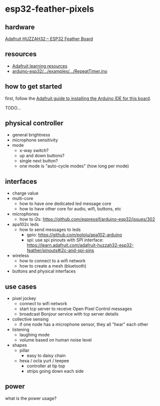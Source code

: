 # esp32-feather-pixels

## hardware

[Adafruit HUZZAH32 – ESP32 Feather Board](https://www.adafruit.com/product/3405)

## resources

- [Adafruit learning resources](https://learn.adafruit.com/adafruit-huzzah32-esp32-feather)
- [arduino-esp32/.../examples/.../RepeatTimer.ino](https://github.com/espressif/arduino-esp32/blob/master/libraries/ESP32/examples/Timer/RepeatTimer/RepeatTimer.ino)

## how to get started

first, follow the [Adafruit guide to installing the Arduino IDE for this board](https://learn.adafruit.com/adafruit-huzzah32-esp32-feather/using-with-arduino-ide).

TODO...

## physical controller

- general brightness
- microphone sensitivity
- mode
  - x-way switch?
  - up and down buttons?
  - single next button?
  - one mode is "auto-cycle modes" (how long per mode)

## interfaces

- charge value
- multi-core
  - how to have one dedicated led message core
  - how to have other core for audio, wifi, buttons, etc
- microphones
  - how to i2s: https://github.com/espressif/arduino-esp32/issues/302
- apa102c leds
  - how to send messages to leds
    - gpio: https://github.com/pololu/apa102-arduino
    - spi: use spi pinouts with SPI interface: https://learn.adafruit.com/adafruit-huzzah32-esp32-feather/pinouts#i2c-and-spi-pins
- wireless
  - how to connect to a wifi network
  - how to create a mesh (bluetooth)
- buttons and physical interfaces

## use cases

- pixel jockey
  - connect to wifi network
  - start tcp server to receive Open Pixel Control messages
  - broadcast Bonjour service with tcp server details
- collective sensing
  - if one node has a microphone sensor, they all "hear" each other
- listening
  - laughing mode
  - volume based on human noise level
- shapes
  - pillar
    - easy to daisy chain
  - hexa / octa yurt / teepee
    - controller at tip top
    - strips going down each side

## power

what is the power usage?
